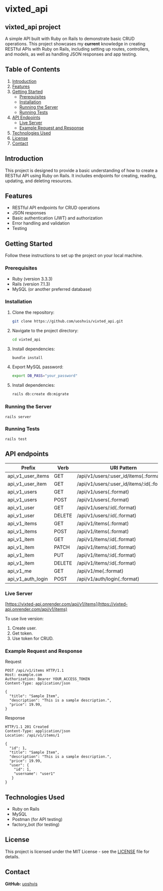 # vixted_api

<!-- Project Title -->
## vixted_api project

<!-- Project Description -->
A simple API built with Ruby on Rails to demonstrate basic CRUD operations. This project showcases my **current** knowledge in creating RESTful APIs with Ruby on Rails, including setting up routes, controllers, and models, as well as handling JSON responses and app testing.

## Table of Contents

1. [Introduction](#introduction)
2. [Features](#features)
3. [Getting Started](#getting-started)
   - [Prerequisites](#prerequisites)
   - [Installation](#installation)
   - [Running the Server](#running-the-server)
   - [Running Tests](#running-tests)
4. [API Endpoints](#api-endpoints)
   - [Live Server](#live-server)
   - [Example Request and Response](#example-request-and-response)
5. [Technologies Used](#technologies-used)
7. [License](#license)
8. [Contact](#contact)

<!-- Introduction to the Project -->
## Introduction

This project is designed to provide a basic understanding of how to create a RESTful API using Ruby on Rails. It includes endpoints for creating, reading, updating, and deleting resources.

<!-- Features of the Project -->
## Features

- RESTful API endpoints for CRUD operations
- JSON responses
- Basic authentication (JWT) and authorization
- Error handling and validation
- Testing

<!-- Getting Started Section -->
## Getting Started

Follow these instructions to set up the project on your local machine.

### Prerequisites

- Ruby (version 3.3.3)
- Rails (version 7.1.3)
- MySQL (or another preferred database)

### Installation

1. Clone the repository:
   ```bash
   git clone https://github.com/uoshvis/vixted_api.git

2. Navigate to the project directory:
   ```bash
   cd vixted_api

3. Install dependencies:
    ```bash
   bundle install

4. Export MySQL password:
    ```bash
   export DB_PASS="your_password"

5. Install dependencies:
    ```bash
   rails db:create db:migrate

### Running the Server

```
rails server
```

### Running Tests

```
rails test
```

## API endpoints

| Prefix               | Verb   | URI Pattern                                 | Controller#Action       |
|----------------------|--------|---------------------------------------------|-------------------------|
| api_v1_user_items    | GET    | /api/v1/users/:user_id/items(.:format)      | api/v1/items#index      |
| api_v1_user_item     | GET    | /api/v1/users/:user_id/items/:id(.:format)  | api/v1/items#show       |
| api_v1_users         | GET    | /api/v1/users(.:format)                     | api/v1/users#index      |
| api_v1_users         | POST   | /api/v1/users(.:format)                     | api/v1/users#create     |
| api_v1_user          | GET    | /api/v1/users/:id(.:format)                 | api/v1/users#show       |
| api_v1_user          | DELETE | /api/v1/users/:id(.:format)                 | api/v1/users#destroy    |
| api_v1_items         | GET    | /api/v1/items(.:format)                     | api/v1/items#index      |
| api_v1_items         | POST   | /api/v1/items(.:format)                     | api/v1/items#create     |
| api_v1_item          | GET    | /api/v1/items/:id(.:format)                 | api/v1/items#show       |
| api_v1_item          | PATCH  | /api/v1/items/:id(.:format)                 | api/v1/items#update     |
| api_v1_item          | PUT    | /api/v1/items/:id(.:format)                 | api/v1/items#update     |
| api_v1_item          | DELETE | /api/v1/items/:id(.:format)                 | api/v1/items#destroy    |
| api_v1_me            | GET    | /api/v1/me(.:format)                        | api/v1/users#me         |
| api_v1_auth_login    | POST   | /api/v1/auth/login(.:format)                | api/v1/auth#login       |

### Live Server

[https://vixted-api.onrender.com/api/v1/items](https://vixted-api.onrender.com/api/v1/items)

To use live version:

1. Create user.
2. Get token.
3. Use token for CRUD.

### Example Request and Response

Request

```
POST /api/v1/items HTTP/1.1
Host: example.com
Authorization: Bearer YOUR_ACCESS_TOKEN
Content-Type: application/json

{
  "title": "Sample Item",
  "description": "This is a sample description.",
  "price": 19.99,
}
```
Response 

```
HTTP/1.1 201 Created
Content-Type: application/json
Location: /api/v1/items/1

{
  "id": 1,
  "title": "Sample Item",
  "description": "This is a sample description.",
  "price": 19.99,
  "user": {
    "id": 1,
    "username": "user1"
   }
}
```

## Technologies Used

* Ruby on Rails
* MySQL
* Postman (for API testing)
* factory_bot (for testing)

## License

This project is licensed under the MIT License - see the [LICENSE](LICENSE) file for details.

## Contact

**GitHub:** [uoshvis](https://github.com/uoshvis)